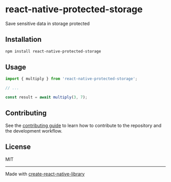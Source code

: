# react-native-protected-storage

Save sensitive data in storage protected

## Installation

```sh
npm install react-native-protected-storage
```

## Usage


```js
import { multiply } from 'react-native-protected-storage';

// ...

const result = await multiply(3, 7);
```


## Contributing

See the [contributing guide](CONTRIBUTING.md) to learn how to contribute to the repository and the development workflow.

## License

MIT

---

Made with [create-react-native-library](https://github.com/callstack/react-native-builder-bob)
